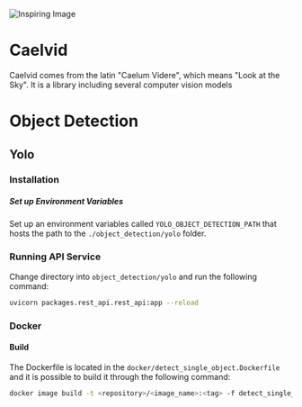 ![Inspiring Image](https://repository-images.githubusercontent.com/555775869/e680cc8c-c58b-4c76-8ce6-08dd07c2a4d5)

# Caelvid
Caelvid comes from the latin "Caelum Videre", which means "Look at the Sky". It is a library including several computer vision models

# Object Detection

## Yolo

### Installation

##### Set up Environment Variables
Set up an environment variables called `YOLO_OBJECT_DETECTION_PATH` that hosts the path to the `./object_detection/yolo`
folder.

### Running API Service
Change directory into `object_detection/yolo` and run the following command:
``` bash
uvicorn packages.rest_api.rest_api:app --reload
```

### Docker

#### Build
The Dockerfile is located in the `docker/detect_single_object.Dockerfile` and it is possible to build it through the following command:

``` bash
docker image build -t <repository>/<image_name>:<tag> -f detect_single_object.Dockerfile .
```